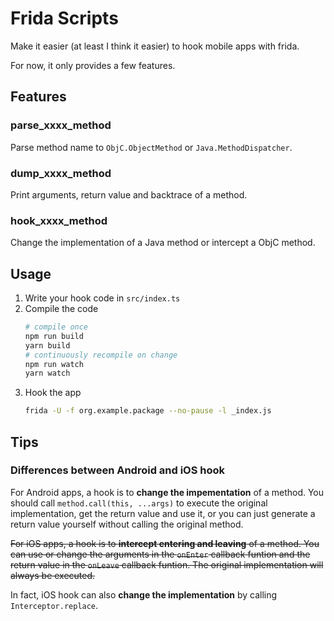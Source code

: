 # Frida Scripts

Make it easier (at least I think it easier) to hook mobile apps with frida.

For now, it only provides a few features.

## Features

### parse_xxxx_method

Parse method name to `ObjC.ObjectMethod` or `Java.MethodDispatcher`.

### dump_xxxx_method

Print arguments, return value and backtrace of a method.

### hook_xxxx_method

Change the implementation of a Java method or intercept a ObjC method.

## Usage

1. Write your hook code in `src/index.ts`
1. Compile the code
    ```sh
    # compile once
    npm run build
    yarn build
    # continuously recompile on change
    npm run watch
    yarn watch
    ```
1. Hook the app
    ```sh
    frida -U -f org.example.package --no-pause -l _index.js
    ```

## Tips

### Differences between Android and iOS hook

For Android apps, a hook is to **change the impementation** of a method. You should call `method.call(this, ...args)` to execute the original implementation, get the return value and use it, or you can just generate a return value yourself without calling the original method.

~~For iOS apps, a hook is to **intercept entering and leaving** of a method. You can use or change the arguments in the `onEnter` callback funtion and the return value in the `onLeave` callback funtion. The original implementation will always be executed.~~

In fact, iOS hook can also **change the implementation** by calling `Interceptor.replace`.
